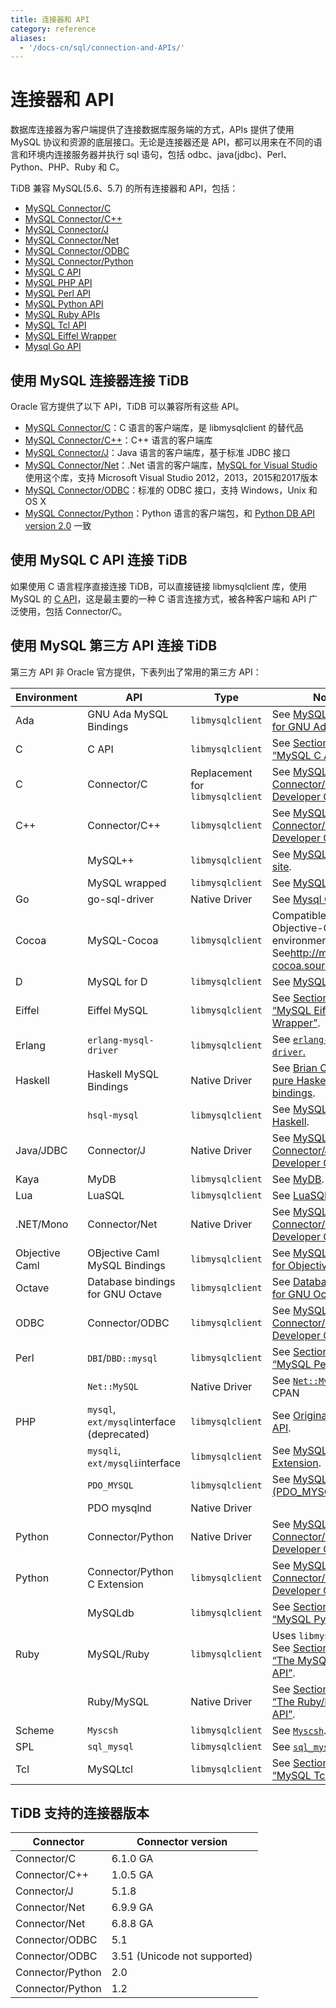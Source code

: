 ```yaml
---
title: 连接器和 API
category: reference
aliases:
  - '/docs-cn/sql/connection-and-APIs/'
---
```


# 连接器和 API

数据库连接器为客户端提供了连接数据库服务端的方式，APIs 提供了使用 MySQL 协议和资源的底层接口。无论是连接器还是 API，都可以用来在不同的语言和环境内连接服务器并执行 sql 语句，包括 odbc、java(jdbc)、Perl、Python、PHP、Ruby 和 C。

TiDB 兼容 MySQL(5.6、5.7) 的所有连接器和 API，包括：

+ [MySQL Connector/C](https://dev.mysql.com/doc/refman/5.7/en/connector-c-info.html)
+ [MySQL Connector/C++](https://dev.mysql.com/doc/refman/5.7/en/connector-cpp-info.html)
+ [MySQL Connector/J](https://dev.mysql.com/doc/refman/5.7/en/connector-j-info.html)
+ [MySQL Connector/Net](https://dev.mysql.com/doc/refman/5.7/en/connector-net-info.html)
+ [MySQL Connector/ODBC](https://dev.mysql.com/doc/refman/5.7/en/connector-odbc-info.html)
+ [MySQL Connector/Python](https://dev.mysql.com/doc/refman/5.7/en/connector-python-info.html)
+ [MySQL C API](https://dev.mysql.com/doc/refman/5.7/en/c-api.html)
+ [MySQL PHP API](https://dev.mysql.com/doc/refman/5.7/en/apis-php-info.html)
+ [MySQL Perl API](https://dev.mysql.com/doc/refman/5.7/en/apis-perl.html)
+ [MySQL Python API](https://dev.mysql.com/doc/refman/5.7/en/apis-python.html)
+ [MySQL Ruby APIs](https://dev.mysql.com/doc/refman/5.7/en/apis-ruby.html)
+ [MySQL Tcl API](https://dev.mysql.com/doc/refman/5.7/en/apis-tcl.html)
+ [MySQL Eiffel Wrapper](https://dev.mysql.com/doc/refman/5.7/en/apis-eiffel.html)
+ [Mysql Go API](https://github.com/go-sql-driver/mysql)

## 使用 MySQL 连接器连接 TiDB

Oracle 官方提供了以下 API，TiDB 可以兼容所有这些 API。

+ [MySQL Connector/C](https://dev.mysql.com/doc/refman/5.7/en/connector-c-info.html)：C 语言的客户端库，是 libmysqlclient 的替代品
+ [MySQL Connector/C++](https://dev.mysql.com/doc/refman/5.7/en/connector-cpp-info.html)：C++ 语言的客户端库
+ [MySQL Connector/J](https://dev.mysql.com/doc/refman/5.7/en/connector-j-info.html)：Java 语言的客户端库，基于标准 JDBC 接口
+ [MySQL Connector/Net](https://dev.mysql.com/doc/refman/5.7/en/connector-net-info.html)：.Net 语言的客户端库，[MySQL for Visual Studio](https://dev.mysql.com/doc/visual-studio/en/)使用这个库，支持 Microsoft Visual Studio 2012，2013，2015和2017版本
+ [MySQL Connector/ODBC](https://dev.mysql.com/doc/refman/5.7/en/connector-odbc-info.html)：标准的 ODBC 接口，支持 Windows，Unix 和 OS X
+ [MySQL Connector/Python](https://dev.mysql.com/doc/refman/5.7/en/connector-python-info.html)：Python 语言的客户端包，和 [Python DB API version 2.0](http://www.python.org/dev/peps/pep-0249/) 一致

## 使用 MySQL C API 连接 TiDB

如果使用 C 语言程序直接连接 TiDB，可以直接链接 libmysqlclient 库，使用 MySQL 的 [C API](https://dev.mysql.com/doc/refman/5.7/en/c-api.html)，这是最主要的一种 C 语言连接方式，被各种客户端和 API 广泛使用，包括 Connector/C。

## 使用 MySQL 第三方 API 连接 TiDB

第三方 API 非 Oracle 官方提供，下表列出了常用的第三方 API：

| Environment    | API                                        | Type                             | Notes                                                                                                                                 |
| -------------- | ------------------------------------------ | -------------------------------- | ------------------------------------------------------------------------------------------------------------------------------------- |
| Ada            | GNU Ada MySQL Bindings                     | `libmysqlclient`                 | See [MySQL Bindings for GNU Ada](http://gnade.sourceforge.net/)                                                                       |
| C              | C API                                      | `libmysqlclient`                 | See [Section 27.8, “MySQL C API”](https://dev.mysql.com/doc/refman/5.7/en/c-api.html).                                                |
| C              | Connector/C                                | Replacement for `libmysqlclient` | See [MySQL Connector/C Developer Guide](https://dev.mysql.com/doc/connector-c/en/).                                                   |
| C++            | Connector/C++                              | `libmysqlclient`                 | See [MySQL Connector/C++ Developer Guide](https://dev.mysql.com/doc/connector-cpp/en/).                                               |
|                | MySQL++                                    | `libmysqlclient`                 | See [MySQL++ Web site](http://tangentsoft.net/mysql++/doc/).                                                                          |
|                | MySQL wrapped                              | `libmysqlclient`                 | See [MySQL wrapped](http://www.alhem.net/project/mysql/).                                                                             |
| Go             | go-sql-driver                              | Native Driver                    | See [Mysql Go API](https://github.com/go-sql-driver/mysql)                                                                            |
| Cocoa          | MySQL-Cocoa                                | `libmysqlclient`                 | Compatible with the Objective-C Cocoa environment. See<http://mysql-cocoa.sourceforge.net/>                                           |
| D              | MySQL for D                                | `libmysqlclient`                 | See [MySQL for D](https://github.com/mysql-d/mysql-native).                                                                           |
| Eiffel         | Eiffel MySQL                               | `libmysqlclient`                 | See [Section 27.14, “MySQL Eiffel Wrapper”](https://dev.mysql.com/doc/refman/5.7/en/apis-eiffel.html).                                |
| Erlang         | `erlang-mysql-driver`                      | `libmysqlclient`                 | See [`erlang-mysql-driver`.](http://code.google.com/p/erlang-mysql-driver/)                                                           |
| Haskell        | Haskell MySQL Bindings                     | Native Driver                    | See [Brian O'Sullivan's pure Haskell MySQL bindings](http://www.serpentine.com/blog/software/mysql/).                                 |
|                | `hsql-mysql`                               | `libmysqlclient`                 | See [MySQL driver for Haskell](http://hackage.haskell.org/cgi-bin/hackage-scripts/package/hsql-mysql-1.7).                            |
| Java/JDBC      | Connector/J                                | Native Driver                    | See [MySQL Connector/J 5.1 Developer Guide](https://dev.mysql.com/doc/connector-j/5.1/en/).                                           |
| Kaya           | MyDB                                       | `libmysqlclient`                 | See [MyDB](http://kayalang.org/library/latest/MyDB).                                                                                  |
| Lua            | LuaSQL                                     | `libmysqlclient`                 | See [LuaSQL](http://keplerproject.github.io/luasql/manual.html).                                                                      |
| .NET/Mono      | Connector/Net                              | Native Driver                    | See [MySQL Connector/Net Developer Guide](https://dev.mysql.com/doc/connector-net/en/).                                               |
| Objective Caml | OBjective Caml MySQL Bindings              | `libmysqlclient`                 | See [MySQL Bindings for Objective Caml](http://raevnos.pennmush.org/code/ocaml-mysql/).                                               |
| Octave         | Database bindings for GNU Octave           | `libmysqlclient`                 | See [Database bindings for GNU Octave](http://octave.sourceforge.net/database/index.html).                                            |
| ODBC           | Connector/ODBC                             | `libmysqlclient`                 | See [MySQL Connector/ODBC Developer Guide](https://dev.mysql.com/doc/connector-odbc/en/).                                             |
| Perl           | `DBI`/`DBD::mysql`                         | `libmysqlclient`                 | See [Section 27.10, “MySQL Perl API”](https://dev.mysql.com/doc/refman/5.7/en/apis-perl.html).                                        |
|                | `Net::MySQL`                               | Native Driver                    | See [`Net::MySQL`](http://search.cpan.org/dist/Net-MySQL/MySQL.pm) at CPAN                                                            |
| PHP            | `mysql`, `ext/mysql`interface (deprecated) | `libmysqlclient`                 | See [Original MySQL API](https://dev.mysql.com/doc/apis-php/en/apis-php-mysql.html).                                                  |
|                | `mysqli`, `ext/mysqli`interface            | `libmysqlclient`                 | See [MySQL Improved Extension](https://dev.mysql.com/doc/apis-php/en/apis-php-mysqli.html).                                           |
|                | `PDO_MYSQL`                                | `libmysqlclient`                 | See [MySQL Functions (PDO_MYSQL)](https://dev.mysql.com/doc/apis-php/en/apis-php-pdo-mysql.html).                                     |
|                | PDO mysqlnd                                | Native Driver                    |                                                                                                                                       |
| Python         | Connector/Python                           | Native Driver                    | See [MySQL Connector/Python Developer Guide](https://dev.mysql.com/doc/connector-python/en/).                                         |
| Python         | Connector/Python C Extension               | `libmysqlclient`                 | See [MySQL Connector/Python Developer Guide](https://dev.mysql.com/doc/connector-python/en/).                                         |
|                | MySQLdb                                    | `libmysqlclient`                 | See [Section 27.11, “MySQL Python API”](https://dev.mysql.com/doc/refman/5.7/en/apis-python.html).                                    |
| Ruby           | MySQL/Ruby                                 | `libmysqlclient`                 | Uses `libmysqlclient`. See [Section 27.12.1, “The MySQL/Ruby API”](https://dev.mysql.com/doc/refman/5.7/en/apis-ruby-mysqlruby.html). |
|                | Ruby/MySQL                                 | Native Driver                    | See [Section 27.12.2, “The Ruby/MySQL API”](https://dev.mysql.com/doc/refman/5.7/en/apis-ruby-rubymysql.html).                        |
| Scheme         | `Myscsh`                                   | `libmysqlclient`                 | See [`Myscsh`](https://github.com/aehrisch/myscsh).                                                                                   |
| SPL            | `sql_mysql`                                | `libmysqlclient`                 | See [`sql_mysql` for SPL](http://www.clifford.at/spl/spldoc/sql_mysql.html).                                                          |
| Tcl            | MySQLtcl                                   | `libmysqlclient`                 | See [Section 27.13, “MySQL Tcl API”](https://dev.mysql.com/doc/refman/5.7/en/apis-tcl.html).                                          |

## TiDB 支持的连接器版本

| Connector        | Connector version            |
| ---------------- | ---------------------------- |
| Connector/C      | 6.1.0 GA                     |
| Connector/C++    | 1.0.5 GA                     |
| Connector/J      | 5.1.8                        |
| Connector/Net    | 6.9.9 GA                     |
| Connector/Net    | 6.8.8 GA                     |
| Connector/ODBC   | 5.1                          |
| Connector/ODBC   | 3.51 (Unicode not supported) |
| Connector/Python | 2.0                          |
| Connector/Python | 1.2                          |
